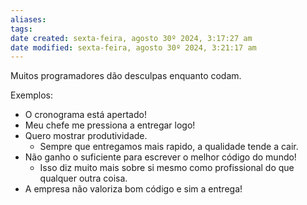 ```yaml
---
aliases: 
tags: 
date created: sexta-feira, agosto 30º 2024, 3:17:27 am
date modified: sexta-feira, agosto 30º 2024, 3:21:17 am
---
```

Muitos programadores dão desculpas enquanto codam.

Exemplos:
- O cronograma está apertado!
- Meu chefe me pressiona a entregar logo!
- Quero mostrar produtividade.
	- Sempre que entregamos mais rapido, a qualidade tende a cair.
- Não ganho o suficiente para escrever o melhor código do mundo!
	- Isso diz muito mais sobre si mesmo como profissional do que qualquer outra coisa.
- A empresa não valoriza bom código e sim a entrega!